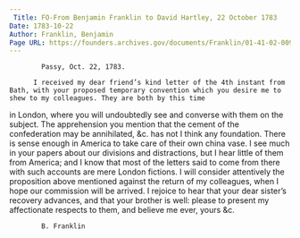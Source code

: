 ```yaml
---
 Title: FO-From Benjamin Franklin to David Hartley, 22 October 1783
Date: 1783-10-22
Author: Franklin, Benjamin
Page URL: https://founders.archives.gov/documents/Franklin/01-41-02-0095
---
```


          
            Passy, Oct. 22, 1783.
          
          I received my dear friend’s kind letter of the 4th instant from Bath, with your proposed temporary convention which you desire me to shew to my colleagues. They are both by this time

in London, where you will undoubtedly see and converse with them on the subject. The apprehension you mention that the cement of the confederation may be annihilated, &c. has not I think any foundation. There is sense enough in America to take care of their own china vase. I see much in your papers about our divisions and distractions, but I hear little of them from America; and I know that most of the letters said to come from there with such accounts are mere London fictions. I will consider attentively the proposition above mentioned against the return of my colleagues, when I hope our commission will be arrived. I rejoice to hear that your dear sister’s recovery advances, and that your brother is well: please to present my affectionate respects to them, and believe me ever, yours &c.
          
            B. Franklin
          
        
